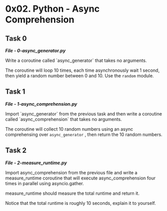 <h1>0x02. Python - Async Comprehension</h1>
<h2>Task 0</h2>
<i><strong>File - 0-async_generator.py</strong></i>
<p>Write a coroutine called `async_generator` that takes no arguments.

The coroutine will loop 10 times, each time asynchronously wait 1 second, then yield a random number between 0 and 10. Use the `random` module.</p>

<h2>Task 1</h2>
<i><strong>File - 1-async_comprehension.py</strong></i>
<p>Import `async_generator` from the previous task and then write a coroutine called `async_comprehension` that takes no arguments.

The coroutine will collect 10 random numbers using an async comprehensing over `async_generator` , then return the 10 random numbers.</p>

<h2>Task 2</h2>
<i><strong>File - 2-measure_runtime.py</strong></i>
<p>Import async_comprehension from the previous file and write a measure_runtime coroutine that will execute async_comprehension four times in parallel using asyncio.gather.

measure_runtime should measure the total runtime and return it.

Notice that the total runtime is roughly 10 seconds, explain it to yourself.</p>
